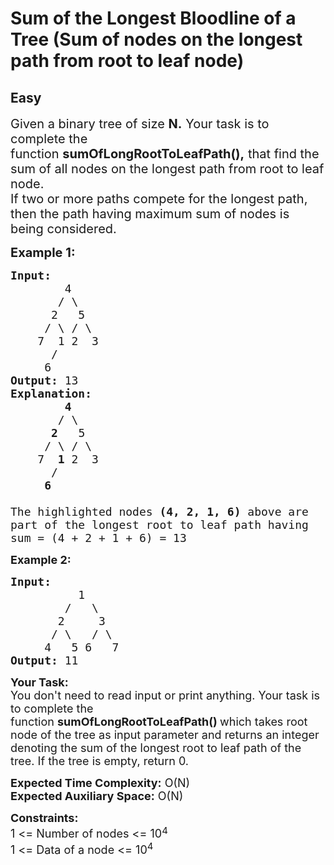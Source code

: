 # Sum of the Longest Bloodline of a Tree (Sum of nodes on the longest path from root to leaf node)
## Easy 
<div class="problem-statement" style="user-select: auto;">
                <p style="user-select: auto;"></p><p style="user-select: auto;"><span style="font-size: 20px; user-select: auto;">Given a binary tree of size&nbsp;<strong style="user-select: auto;">N.</strong>&nbsp;Your task is to complete the function&nbsp;<strong style="user-select: auto;">sumOfLongRootToLeafPath(),</strong>&nbsp;that find the sum of all nodes on the longest path from root to leaf node.<br style="user-select: auto;">
If two or more paths compete for the longest path, then the path having maximum sum of nodes is being considered.</span></p>

<p style="user-select: auto;"><strong style="user-select: auto;"><span style="font-size: 20px; user-select: auto;">Example 1:</span></strong></p>

<pre style="user-select: auto;"><span style="font-size: 18px; user-select: auto;"><strong style="user-select: auto;">Input:</strong> 
        4        
       / \       
      2   5      
     / \ / \     
    7  1 2  3    
      /
     6
<strong style="user-select: auto;">Output:</strong> 13
<strong style="user-select: auto;">Explanation:</strong>
        <strong style="user-select: auto;">4</strong>        
       / \       
      <strong style="user-select: auto;">2</strong>   5      
     / \ / \     
    7  <strong style="user-select: auto;">1</strong> 2  3 
      /
     <strong style="user-select: auto;">6</strong>

The highlighted nodes <strong style="user-select: auto;">(4, 2, 1, 6)</strong> above are 
part of the longest root to leaf path having
sum = (4 + 2 + 1 + 6) = 13</span></pre>

<p style="user-select: auto;"><strong style="user-select: auto;"><span style="font-size: 18px; user-select: auto;">Example 2:</span></strong></p>

<pre style="user-select: auto;"><strong style="user-select: auto;"><span style="font-size: 18px; user-select: auto;">Input: </span></strong><span style="font-size: 18px; user-select: auto;">
&nbsp;         1
&nbsp;       /   \
&nbsp;      2     3
&nbsp;     / \   / \
&nbsp;    4   5 6   7</span>
<strong style="user-select: auto;"><span style="font-size: 18px; user-select: auto;">Output: </span></strong><span style="font-size: 18px; user-select: auto;">11</span>
</pre>

<p style="user-select: auto;"><span style="font-size: 18px; user-select: auto;"><strong style="user-select: auto;">Your Task:</strong></span><br style="user-select: auto;">
<span style="font-size: 18px; user-select: auto;">You don't need to read input or print anything. Your task is to complete the function&nbsp;<strong style="user-select: auto;">sumOfLongRootToLeafPath</strong></span><span style="font-size: 18px; user-select: auto;"><strong style="user-select: auto;">()&nbsp;</strong>which takes root node of the tree as input parameter and returns an integer denoting the sum of the longest root to leaf path of the tree. If the tree is empty, return 0.</span></p>

<p style="user-select: auto;"><span style="font-size: 18px; user-select: auto;"><strong style="user-select: auto;">Expected Time Complexity:</strong>&nbsp;O(N)<br style="user-select: auto;">
<strong style="user-select: auto;">Expected Auxiliary Space:</strong>&nbsp;O(N)</span></p>

<p style="user-select: auto;"><span style="font-size: 18px; user-select: auto;"><strong style="user-select: auto;">Constraints:</strong><br style="user-select: auto;">
1 &lt;= Number of nodes &lt;= 10</span><sup style="user-select: auto;"><span style="font-size: 15px; user-select: auto;">4</span></sup><br style="user-select: auto;">
<span style="font-size: 18px; user-select: auto;">1 &lt;= Data of a node &lt;= 10<sup style="user-select: auto;">4</sup></span></p>
 <p style="user-select: auto;"></p>
            </div>